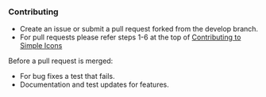 ### Contributing

- Create an issue or submit a pull request forked from the develop branch.
- For pull requests please refer steps 1-6 at the top of [Contributing to Simple Icons](https://github.com/simple-icons/simple-icons/blob/develop/CONTRIBUTING.md)

Before a pull request is merged:
- For bug fixes a test that fails.
- Documentation and test updates for features.
